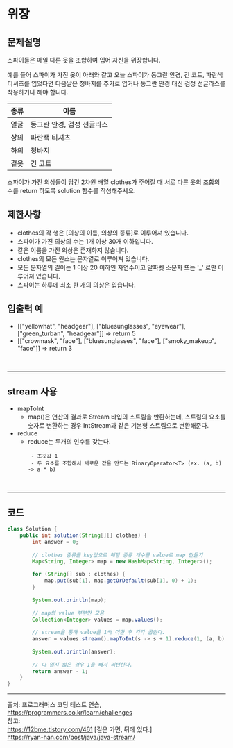 # 위장

## 문제설명
스파이들은 매일 다른 옷을 조합하여 입어 자신을 위장합니다.

예를 들어 스파이가 가진 옷이 아래와 같고 오늘 스파이가 동그란 안경, 긴 코트, 파란색 티셔츠를 입었다면 다음날은 청바지를 추가로 입거나 동그란 안경 대신 검정 선글라스를 착용하거나 해야 합니다.

|종류|이름|
|----|----|
|얼굴|동그란 안경, 검정 선글라스|
|상의|파란색 티셔츠|
|하의|청바지|
|겉옷|긴 코트|

스파이가 가진 의상들이 담긴 2차원 배열 clothes가 주어질 때 서로 다른 옷의 조합의 수를 return 하도록 solution 함수를 작성해주세요.

## 제한사항
- clothes의 각 행은 [의상의 이름, 의상의 종류]로 이루어져 있습니다.
- 스파이가 가진 의상의 수는 1개 이상 30개 이하입니다.
- 같은 이름을 가진 의상은 존재하지 않습니다.
- clothes의 모든 원소는 문자열로 이루어져 있습니다.
- 모든 문자열의 길이는 1 이상 20 이하인 자연수이고 알파벳 소문자 또는 '_' 로만 이루어져 있습니다.
- 스파이는 하루에 최소 한 개의 의상은 입습니다.

## 입출력 예
- [["yellowhat", "headgear"], ["bluesunglasses", "eyewear"], ["green_turban", "headgear"]] => return	5
- [["crowmask", "face"], ["bluesunglasses", "face"], ["smoky_makeup", "face"]] => return	3


<br><hr>

## stream 사용
- mapToInt
  - map()은 연산의 결과로 Stream 타입의 스트림을 반환하는데,
    스트림의 요소를 숫자로 변환하는 경우 IntStream과 같은 기본형 스트림으로 변환해준다.
- reduce  
  - reduce는 두개의 인수를 갖는다.
    ```
     - 초깃값 1
     - 두 요소를 조합해서 새로운 값을 만드는 BinaryOperator<T> (ex. (a, b) -> a * b)
    ```


<br><hr>

## 코드
```java
class Solution {
    public int solution(String[][] clothes) {
        int answer = 0;
        
        // clothes 종류를 key값으로 해당 종류 개수를 value로 map 만들기
        Map<String, Integer> map = new HashMap<String, Integer>();
        
        for (String[] sub : clothes) {
        	map.put(sub[1], map.getOrDefault(sub[1], 0) + 1);
        }
        
        System.out.println(map);
        
        // map의 value 부분만 모음
        Collection<Integer> values = map.values();
        
        // stream을 통해 value를 1씩 더한 후 각각 곱한다.
        answer = values.stream().mapToInt(s -> s + 1).reduce(1, (a, b) -> a * b);
        
        System.out.println(answer);
        
        // 다 입지 않은 경우 1을 빼서 리턴한다.
        return answer - 1;
    }
}
```

<hr>

출처: 프로그래머스 코딩 테스트 연습, https://programmers.co.kr/learn/challenges  
참고:  
https://12bme.tistory.com/461 [길은 가면, 뒤에 있다.]  
https://ryan-han.com/post/java/java-stream/
